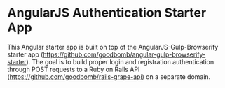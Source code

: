 # AngularJS Authentication Starter App

This Angular starter app is built on top of the AngularJS-Gulp-Browserify starter app (https://github.com/goodbomb/angular-gulp-browserify-starter). The goal is to build proper login and registration authentication through POST requests to a Ruby on Rails API (https://github.com/goodbomb/rails-grape-api) on a separate domain.
